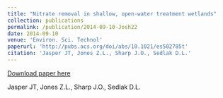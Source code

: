 ```yaml
---
title: "Nitrate removal in shallow, open-water treatment wetlands"
collection: publications
permalink: /publication/2014-09-10-Josh22
date: 2014-09-10
venue: 'Environ. Sci. Technol'
paperurl: 'http://pubs.acs.org/doi/abs/10.1021/es502785t'
citation: 'Jasper JT, Jones Z.L., Sharp J.O., Sedlak D.L.'
---
```


<a href='http://pubs.acs.org/doi/abs/10.1021/es502785t'>Download paper here</a>

 Jasper JT, Jones Z.L., Sharp J.O., Sedlak D.L.
